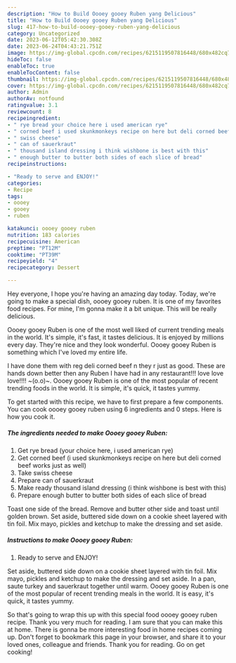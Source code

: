 ```yaml
---
description: "How to Build Oooey gooey Ruben yang Delicious"
title: "How to Build Oooey gooey Ruben yang Delicious"
slug: 417-how-to-build-oooey-gooey-ruben-yang-delicious
category: Uncategorized
date: 2023-06-12T05:42:30.308Z
date: 2023-06-24T04:43:21.751Z
image: https://img-global.cpcdn.com/recipes/6215119507816448/680x482cq70/oooey-gooey-ruben-recipe-main-photo.jpg
hideToc: false
enableToc: true
enableTocContent: false
thumbnail: https://img-global.cpcdn.com/recipes/6215119507816448/680x482cq70/oooey-gooey-ruben-recipe-main-photo.jpg
cover: https://img-global.cpcdn.com/recipes/6215119507816448/680x482cq70/oooey-gooey-ruben-recipe-main-photo.jpg
author: Admin
authorAv: notfound
ratingvalue: 3.1
reviewcount: 8
recipeingredient:
- " rye bread your choice here i used american rye"
- " corned beef i used skunkmonkeys recipe on here but deli corned beef works just as well"
- " swiss cheese"
- " can of sauerkraut"
- " thousand island dressing i think wishbone is best with this"
- " enough butter to butter both sides of each slice of bread"
recipeinstructions:

- "Ready to serve and ENJOY!"
categories:
- Recipe
tags:
- oooey
- gooey
- ruben

katakunci: oooey gooey ruben 
nutrition: 183 calories
recipecuisine: American
preptime: "PT12M"
cooktime: "PT39M"
recipeyield: "4"
recipecategory: Dessert

---
```



Hey everyone, I hope you're having an amazing day today. Today, we're going to make a special dish, oooey gooey ruben. It is one of my favorites food recipes. For mine, I'm gonna make it a bit unique. This will be really delicious.

Oooey gooey Ruben is one of the most well liked of current trending meals in the world. It's simple, it's fast, it tastes delicious. It is enjoyed by millions every day. They're nice and they look wonderful. Oooey gooey Ruben is something which I've loved my entire life.

I have done them with reg deli corned beef n they r just as good. These are hands down better then any Ruben I have had in any restaurant!!! love love love!!!! ~(o.o)~. Oooey gooey Ruben is one of the most popular of recent trending foods in the world. It is simple, it&#39;s quick, it tastes yummy.


To get started with this recipe, we have to first prepare a few components. You can cook oooey gooey ruben using 6 ingredients and 0 steps. Here is how you cook it.

<!--inarticleads1-->

##### The ingredients needed to make Oooey gooey Ruben:

1. Get  rye bread (your choice here, i used american rye)
1. Get  corned beef (i used skunkmonkeys recipe on here but deli corned beef works just as well)
1. Take  swiss cheese
1. Prepare  can of sauerkraut
1. Make ready  thousand island dressing (i think wishbone is best with this)
1. Prepare  enough butter to butter both sides of each slice of bread


Toast one side of the bread. Remove and butter other side and toast until golden brown. Set aside, buttered side down on a cookie sheet layered with tin foil. Mix mayo, pickles and ketchup to make the dressing and set aside. 

<!--inarticleads2-->

##### Instructions to make Oooey gooey Ruben:


1. Ready to serve and ENJOY!

Set aside, buttered side down on a cookie sheet layered with tin foil. Mix mayo, pickles and ketchup to make the dressing and set aside. In a pan, saute turkey and sauerkraut together until warm. Oooey gooey Ruben is one of the most popular of recent trending meals in the world. It is easy, it&#39;s quick, it tastes yummy. 

So that's going to wrap this up with this special food oooey gooey ruben recipe. Thank you very much for reading. I am sure that you can make this at home. There is gonna be more interesting food in home recipes coming up. Don't forget to bookmark this page in your browser, and share it to your loved ones, colleague and friends. Thank you for reading. Go on get cooking!

